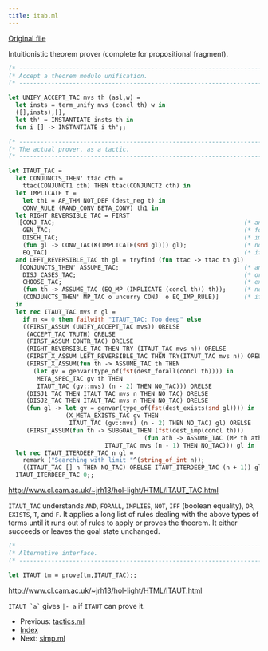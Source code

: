 ```yaml
---
title: itab.ml
---
```


[Original file](https://github.com/jrh13/hol-light/blob/master/itab.ml)

Intuitionistic theorem prover (complete for propositional fragment).

```ocaml
(* ------------------------------------------------------------------------- *)
(* Accept a theorem modulo unification.                                      *)
(* ------------------------------------------------------------------------- *)

let UNIFY_ACCEPT_TAC mvs th (asl,w) =
  let insts = term_unify mvs (concl th) w in
  ([],insts),[],
  let th' = INSTANTIATE insts th in
  fun i [] -> INSTANTIATE i th';;

(* ------------------------------------------------------------------------- *)
(* The actual prover, as a tactic.                                           *)
(* ------------------------------------------------------------------------- *)

let ITAUT_TAC =
  let CONJUNCTS_THEN' ttac cth =
    ttac(CONJUNCT1 cth) THEN ttac(CONJUNCT2 cth) in
  let IMPLICATE t =
    let th1 = AP_THM NOT_DEF (dest_neg t) in
    CONV_RULE (RAND_CONV BETA_CONV) th1 in
  let RIGHT_REVERSIBLE_TAC = FIRST
   [CONJ_TAC;                                                     (* and     *)
    GEN_TAC;                                                      (* forall  *)
    DISCH_TAC;                                                    (* implies *)
    (fun gl -> CONV_TAC(K(IMPLICATE(snd gl))) gl);                (* not     *)
    EQ_TAC]                                                       (* iff     *)
  and LEFT_REVERSIBLE_TAC th gl = tryfind (fun ttac -> ttac th gl)
   [CONJUNCTS_THEN' ASSUME_TAC;                                   (* and    *)
    DISJ_CASES_TAC;                                               (* or     *)
    CHOOSE_TAC;                                                   (* exists *)
    (fun th -> ASSUME_TAC (EQ_MP (IMPLICATE (concl th)) th));     (* not    *)
    (CONJUNCTS_THEN' MP_TAC o uncurry CONJ  o EQ_IMP_RULE)]       (* iff    *)
  in
  let rec ITAUT_TAC mvs n gl =
    if n <= 0 then failwith "ITAUT_TAC: Too deep" else
    ((FIRST_ASSUM (UNIFY_ACCEPT_TAC mvs)) ORELSE
     (ACCEPT_TAC TRUTH) ORELSE
     (FIRST_ASSUM CONTR_TAC) ORELSE
     (RIGHT_REVERSIBLE_TAC THEN TRY (ITAUT_TAC mvs n)) ORELSE
     (FIRST_X_ASSUM LEFT_REVERSIBLE_TAC THEN TRY(ITAUT_TAC mvs n)) ORELSE
     (FIRST_X_ASSUM(fun th -> ASSUME_TAC th THEN
       (let gv = genvar(type_of(fst(dest_forall(concl th)))) in
        META_SPEC_TAC gv th THEN
        ITAUT_TAC (gv::mvs) (n - 2) THEN NO_TAC))) ORELSE
     (DISJ1_TAC THEN ITAUT_TAC mvs n THEN NO_TAC) ORELSE
     (DISJ2_TAC THEN ITAUT_TAC mvs n THEN NO_TAC) ORELSE
     (fun gl -> let gv = genvar(type_of(fst(dest_exists(snd gl)))) in
                (X_META_EXISTS_TAC gv THEN
                 ITAUT_TAC (gv::mvs) (n - 2) THEN NO_TAC) gl) ORELSE
     (FIRST_ASSUM(fun th -> SUBGOAL_THEN (fst(dest_imp(concl th)))
                                      (fun ath -> ASSUME_TAC (MP th ath)) THEN
                           ITAUT_TAC mvs (n - 1) THEN NO_TAC))) gl in
  let rec ITAUT_ITERDEEP_TAC n gl =
    remark ("Searching with limit "^(string_of_int n));
    ((ITAUT_TAC [] n THEN NO_TAC) ORELSE ITAUT_ITERDEEP_TAC (n + 1)) gl in
  ITAUT_ITERDEEP_TAC 0;;
```
<http://www.cl.cam.ac.uk/~jrh13/hol-light/HTML/ITAUT_TAC.html>

`ITAUT_TAC` understands `AND`, `FORALL`, `IMPLIES`, `NOT`, `IFF`
(boolean equality), `OR`, `EXISTS`, `T`, and `F`.  It applies a long list of
rules dealing with the above types of terms until it runs out of rules to apply
or proves the theorem.  It either succeeds or leaves the goal state unchanged.

```ocaml
(* ------------------------------------------------------------------------- *)
(* Alternative interface.                                                    *)
(* ------------------------------------------------------------------------- *)

let ITAUT tm = prove(tm,ITAUT_TAC);;
```
<http://www.cl.cam.ac.uk/~jrh13/hol-light/HTML/ITAUT.html>

`` ITAUT `a` `` gives `|- a` if `ITAUT` can prove it.


- Previous: [tactics.ml](tactics.md)
- [Index](index.md)
- Next: [simp.ml](simp.md)
